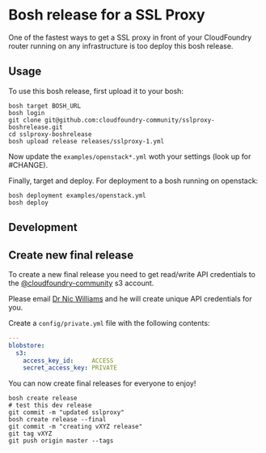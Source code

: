 # Bosh release for a SSL Proxy

One of the fastest ways to get a SSL proxy in front of your CloudFoundry router running on any infrastructure is too deploy this bosh release.

## Usage

To use this bosh release, first upload it to your bosh:

```
bosh target BOSH_URL
bosh login
git clone git@github.com:cloudfoundry-community/sslproxy-boshrelease.git
cd sslproxy-boshrelease
bosh upload release releases/sslproxy-1.yml
```

Now update the `examples/openstack*.yml` woth your settings (look up for #CHANGE).

Finally, target and deploy. For deployment to a bosh running on openstack:

```
bosh deployment examples/openstack.yml
bosh deploy
```


## Development


## Create new final release

To create a new final release you need to get read/write API credentials to the [@cloudfoundry-community](https://github.com/cloudfoundry-community) s3 account.

Please email [Dr Nic Williams](mailto:&#x64;&#x72;&#x6E;&#x69;&#x63;&#x77;&#x69;&#x6C;&#x6C;&#x69;&#x61;&#x6D;&#x73;&#x40;&#x67;&#x6D;&#x61;&#x69;&#x6C;&#x2E;&#x63;&#x6F;&#x6D;) and he will create unique API credentials for you.

Create a `config/private.yml` file with the following contents:

``` yaml
---
blobstore:
  s3:
    access_key_id:     ACCESS
    secret_access_key: PRIVATE
```

You can now create final releases for everyone to enjoy!

```
bosh create release
# test this dev release
git commit -m "updated sslproxy"
bosh create release --final
git commit -m "creating vXYZ release"
git tag vXYZ
git push origin master --tags
```